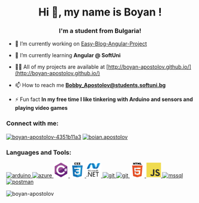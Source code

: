 <h1 align="center">Hi 👋, my name is Boyan !</h1>
<h3 align="center">I'm a student from Bulgaria!</h3>

- 🔭 I’m currently working on [Easy-Blog-Angular-Project](https://github.com/Boyan-Apostolov/Easy-Blog-Angular-project)

- 🌱 I’m currently learning **Angular @ SoftUni**

- 👨‍💻 All of my projects are available at [http://boyan-apostolov.github.io/](http://boyan-apostolov.github.io/)

- 📫 How to reach me **Bobby_Apostolov@students.softuni.bg**

- ⚡ Fun fact **In my free time I like tinkering with Arduino and sensors and playing video games**

<h3 align="left">Connect with me:</h3>
<p align="left">
<a href="https://linkedin.com/in/boyan-apostolov-4351b11a3" target="blank"><img align="center" src="https://cdn.jsdelivr.net/npm/simple-icons@3.0.1/icons/linkedin.svg" alt="boyan-apostolov-4351b11a3" height="30" width="40" /></a>
<a href="https://fb.com/boian.apostolov" target="blank"><img align="center" src="https://cdn.jsdelivr.net/npm/simple-icons@3.0.1/icons/facebook.svg" alt="boian.apostolov" height="30" width="40" /></a>
</p>

<h3 align="left">Languages and Tools:</h3>
<p align="left"> <a href="https://www.arduino.cc/" target="_blank"> <img src="https://cdn.worldvectorlogo.com/logos/arduino-1.svg" alt="arduino" width="40" height="40"/> </a> <a href="https://azure.microsoft.com/en-in/" target="_blank"> <img src="https://www.vectorlogo.zone/logos/microsoft_azure/microsoft_azure-icon.svg" alt="azure" width="40" height="40"/> </a> <a href="https://www.w3schools.com/cs/" target="_blank"> <img src="https://raw.githubusercontent.com/devicons/devicon/master/icons/csharp/csharp-original.svg" alt="csharp" width="40" height="40"/> </a> <a href="https://www.w3schools.com/css/" target="_blank"> <img src="https://raw.githubusercontent.com/devicons/devicon/master/icons/css3/css3-original-wordmark.svg" alt="css3" width="40" height="40"/> </a> <a href="https://dotnet.microsoft.com/" target="_blank"> <img src="https://raw.githubusercontent.com/devicons/devicon/master/icons/dot-net/dot-net-original-wordmark.svg" alt="dotnet" width="40" height="40"/> </a>
  <a href="https://angular.io//" target="_blank"> <img src="https://cdn.worldvectorlogo.com/logos/angular-icon.svg" alt="git" width="40" height="40"/> </a>
  <a href="https://git-scm.com/" target="_blank"> <img src="https://www.vectorlogo.zone/logos/git-scm/git-scm-icon.svg" alt="git" width="40" height="40"/> </a> <a href="https://www.w3.org/html/" target="_blank"> <img src="https://raw.githubusercontent.com/devicons/devicon/master/icons/html5/html5-original-wordmark.svg" alt="html5" width="40" height="40"/> </a> <a href="https://developer.mozilla.org/en-US/docs/Web/JavaScript" target="_blank"> <img src="https://raw.githubusercontent.com/devicons/devicon/master/icons/javascript/javascript-original.svg" alt="javascript" width="40" height="40"/> </a> <a href="https://www.microsoft.com/en-us/sql-server" target="_blank"> <img src="https://odino.org/images/mssql-logo.png" alt="mssql" width="40" height="40" data-canonical-src="https://cdn.worldvectorlogo.com/logos/microsoft-sql-server.svg" style="max-width:100%;"/> </a> <a href="https://postman.com" target="_blank"> <img src="https://www.vectorlogo.zone/logos/getpostman/getpostman-icon.svg" alt="postman" width="40" height="40"/> </a> </p>

<p><img align="center" src="https://github-readme-stats.vercel.app/api/top-langs?username=boyan-apostolov&show_icons=true&locale=en&layout=compact" alt="boyan-apostolov" /></p>
